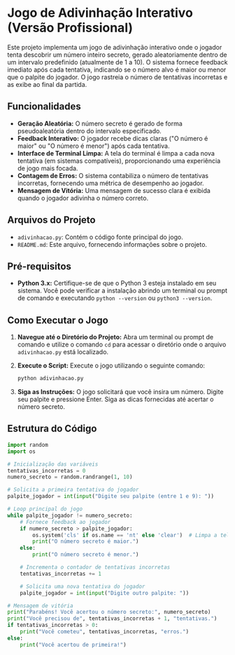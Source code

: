 # Jogo de Adivinhação Interativo (Versão Profissional)

Este projeto implementa um jogo de adivinhação interativo onde o jogador tenta descobrir um número inteiro secreto, gerado aleatoriamente dentro de um intervalo predefinido (atualmente de 1 a 10). O sistema fornece feedback imediato após cada tentativa, indicando se o número alvo é maior ou menor que o palpite do jogador. O jogo rastreia o número de tentativas incorretas e as exibe ao final da partida.

## Funcionalidades

* **Geração Aleatória:** O número secreto é gerado de forma pseudoaleatória dentro do intervalo especificado.
* **Feedback Interativo:** O jogador recebe dicas claras ("O número é maior" ou "O número é menor") após cada tentativa.
* **Interface de Terminal Limpa:** A tela do terminal é limpa a cada nova tentativa (em sistemas compatíveis), proporcionando uma experiência de jogo mais focada.
* **Contagem de Erros:** O sistema contabiliza o número de tentativas incorretas, fornecendo uma métrica de desempenho ao jogador.
* **Mensagem de Vitória:** Uma mensagem de sucesso clara é exibida quando o jogador adivinha o número correto.

## Arquivos do Projeto

* `adivinhacao.py`: Contém o código fonte principal do jogo.
* `README.md`: Este arquivo, fornecendo informações sobre o projeto.

## Pré-requisitos

* **Python 3.x:** Certifique-se de que o Python 3 esteja instalado em seu sistema. Você pode verificar a instalação abrindo um terminal ou prompt de comando e executando `python --version` ou `python3 --version`.

## Como Executar o Jogo

1.  **Navegue até o Diretório do Projeto:** Abra um terminal ou prompt de comando e utilize o comando `cd` para acessar o diretório onde o arquivo `adivinhacao.py` está localizado.
2.  **Execute o Script:** Execute o jogo utilizando o seguinte comando:

    ```bash
    python adivinhacao.py
    ```

3.  **Siga as Instruções:** O jogo solicitará que você insira um número. Digite seu palpite e pressione Enter. Siga as dicas fornecidas até acertar o número secreto.

## Estrutura do Código

```python
import random
import os

# Inicialização das variáveis
tentativas_incorretas = 0
numero_secreto = random.randrange(1, 10)

# Solicita a primeira tentativa do jogador
palpite_jogador = int(input("Digite seu palpite (entre 1 e 9): "))

# Loop principal do jogo
while palpite_jogador != numero_secreto:
    # Fornece feedback ao jogador
    if numero_secreto > palpite_jogador:
        os.system('cls' if os.name == 'nt' else 'clear')  # Limpa a tela
        print("O número secreto é maior.")
    else:
        print("O número secreto é menor.")

    # Incrementa o contador de tentativas incorretas
    tentativas_incorretas += 1

    # Solicita uma nova tentativa do jogador
    palpite_jogador = int(input("Digite outro palpite: "))

# Mensagem de vitória
print("Parabéns! Você acertou o número secreto:", numero_secreto)
print("Você precisou de", tentativas_incorretas + 1, "tentativas.")
if tentativas_incorretas > 0:
    print("Você cometeu", tentativas_incorretas, "erros.")
else:
    print("Você acertou de primeira!")